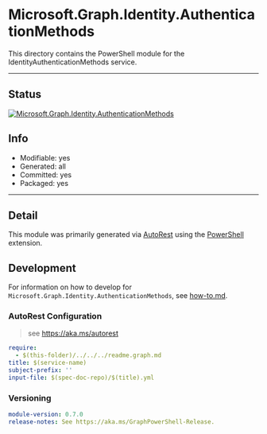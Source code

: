 <!-- region Generated -->
# Microsoft.Graph.Identity.AuthenticationMethods
This directory contains the PowerShell module for the IdentityAuthenticationMethods service.

---
## Status
[![Microsoft.Graph.Identity.AuthenticationMethods](https://img.shields.io/powershellgallery/v/Microsoft.Graph.Identity.AuthenticationMethods.svg?style=flat-square&label=Microsoft.Graph.Identity.AuthenticationMethods "Microsoft.Graph.Identity.AuthenticationMethods")](https://www.powershellgallery.com/packages/Microsoft.Graph.Identity.AuthenticationMethods/)

## Info
- Modifiable: yes
- Generated: all
- Committed: yes
- Packaged: yes

---
## Detail
This module was primarily generated via [AutoRest](https://github.com/Azure/autorest) using the [PowerShell](https://github.com/Azure/autorest.powershell) extension.

## Development
For information on how to develop for `Microsoft.Graph.Identity.AuthenticationMethods`, see [how-to.md](how-to.md).
<!-- endregion -->

### AutoRest Configuration

> see https://aka.ms/autorest

``` yaml
require:
  - $(this-folder)/../../../readme.graph.md
title: $(service-name)
subject-prefix: ''
input-file: $(spec-doc-repo)/$(title).yml
```
### Versioning

``` yaml
module-version: 0.7.0
release-notes: See https://aka.ms/GraphPowerShell-Release.
```
